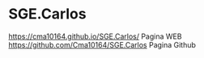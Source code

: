 # SGE.Carlos
https://cma10164.github.io/SGE.Carlos/ Pagina WEB
https://github.com/Cma10164/SGE.Carlos Pagina Github

